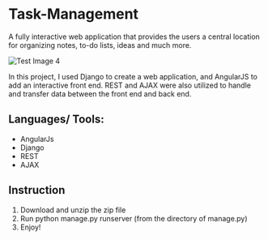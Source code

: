 # Task-Management

A fully interactive web application that provides the users a central location for organizing notes, to-do lists, ideas and much more.


![Test Image 4](https://static.wixstatic.com/media/9416af_62e04e5f4f2f43ecad3fbed093f797aa~mv2.png/v1/fill/w_619,h_446,al_c,q_80,usm_0.66_1.00_0.01/tm_PNG.webp)

In this project, I used Django to create a web application, and AngularJS to add an interactive front end.
REST and AJAX were also utilized to handle and transfer data between the front end and back end.

## Languages/ Tools:
* AngularJs
* Django
* REST 
* AJAX

## Instruction
1. Download and unzip the zip file
2. Run python manage.py runserver (from the directory of manage.py)
3. Enjoy!
